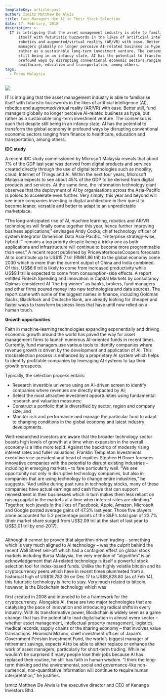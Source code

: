 ```yaml
---
templateKey: article-post
author: Ismitz Matthew De Alwis
title: Fund Managers Use AI in Their Stock Selection
date: 17, February, 2018
description: >-
  IT is intriguing that the asset management industry is able to familiarise
      itself with futuristic buzzwords in the likes of artificial intelligence (AI),
      robotics and augmented/virtual reality (AR/VR) with ease. Better still, fund
      managers globally no longer perceive AI-related business as hype, but
      rather as a sustainable long-term investment venture. The consensus is such that despite
      still being in an infancy state, AI has the potential to transform the global economy in
      profound ways by disrupting conventional economic sectors ranging from finance to
      healthcare, education and transportation, among others.
tags:
  - Focus Malaysia
---
```

![](/img/2018-02-17-focus-malaysia-fund-managers-use-ai-in-their-stock-selection-1.png)

<p>IT is intriguing that the asset management industry is able to familiarise
    itself with futuristic buzzwords in the likes of artificial intelligence (AI),
    robotics and augmented/virtual reality (AR/VR) with ease. Better still, fund
    managers globally no longer perceive AI-related business as hype, but
    rather as a sustainable long-term investment venture. The consensus is such that despite
    still being in an infancy state, AI has the potential to transform the global economy in
    profound ways by disrupting conventional economic sectors ranging from finance to
    healthcare, education and transportation, among others.</p>

**IDC study</h3>**

<p>A recent IDC study commissioned by Microsoft Malaysia reveals that about 7% of the
    GDP last year was derived from digital products and services created directly through the
    use of digital technologies such as mobility, cloud, Internet of Things and AI. Within the
    next four years, Microsoft Malaysia expects to see about 45% of the GDP to be derived
    from digital products and services. At the same time, the information technology giant
    observes that the deployment of AI by organisations across the Asia-Pacific is poised to
    accelerate even further. Very simply, this year and beyond will see more companies
    investing in digital architecture in their quest to become leaner, versatile and better to
    adapt to an unpredictable marketplace.</p>

<p>“The long-anticipated rise of AI, machine learning, robotics and AR/VR technologies will
    finally come together this year, hence further improving business applications,” envisages
    Andy Cocks, chief technology officer of system integrator Dimension Data Asia-Pacific.
    “Enterprise strategy-wise, hybrid IT remains a top priority despite being a tricky one as
    both applications and infrastructure will continue to become more programmable than
    ever.” A recent report published by PricewaterhouseCoopers forecasts AI to contribute
    up to US$15.7 tril (RM61.86 tril) to the global economy come 2030 which is more than
    the current output of China and India combined. Of this, US$6.6 tril is likely to come from 
    increased productivity while US$9.1 tril is expected to come from consumption-side
    effects. A report entitled Fintech Spending and Innovation in Capital Markets by
    consultancy Opimas considered AI “the big winner” as banks, brokers, fund managers
    and other firms poured money into new technologies and data sources. The report came
    with some of the biggest names in finance, including Goldman Sachs, BlackRock and
    Deutsche Bank, are already looking for cheaper and faster ways to transform business
    lines that have until now relied on a human touch. </p>

**Growth opportunities </h3>**

<p>
    Faith in machine-learning technologies expanding exponentially and driving economic
    growth around the world has paved the way for asset management firms to launch
    numerous AI-oriented funds in recent times. Currently, fund managers use various tools to identify companies
    where revenue growth is driven by the development and application of AI. This stockselection process is enhanced by a proprietary AI system which helps to identify
    profitable companies by leveraging AI systems to tap their growth prospects.
    </p>

<p>Typically, the selection process entails:</p>

<ul>
    <li>Research investible universe using an AI-driven screen to identify companies
        where revenues are directly impacted by AI;</li>
    <li>Select the most attractive investment opportunities using fundamental research
        and valuation measures;</li>
    <li>Construct a portfolio that is diversified by sector, region and company size; and</li>
    <li>Monitor risk and performance and manage the particular fund to adapt to changing
        conditions in the global economy and latest industry developments.</li>
  </ul>  

<p>Well-researched investors are aware that the broader technology sector boasts high
    levels of growth at a time when expansion in the overall economy is a little more tepid.
    Against the backdrop of modestly rising interest rates and fuller valuations, Franklin
    Templeton Investments executive vice-president and head of equities Stephen H Dover
    foresees innovative companies with the potential to disrupt existing industries – including
    in emerging markets – to fare particularly well. “We see opportunity not only in disruptive
    technology companies, but also in companies that are using technology to change entire
    industries,” he suggests. “And unlike during past runs in technology stocks, many of
    these companies have actual earnings and cash flows that can support reinvestment in their businesses which in turn makes them less reliant on raising capital in the markets at
    a time when interest rates are climbing.” Together, tech jewels in the likes of Facebook,
    Apple, Amazon, Microsoft and Google posted average gains of 47.3% last year. Those
    five players alone accounted for 5.2 percentage points of the S&P’s total gain of 23.7%
    (their market share surged from US$2.09 tril at the start of last year to US$3.01 tril by
    end-2017).
    </p>

```

```

<p>Although it cannot be proven that algorithm-driven trading – something which is very
    much aligned to AI technology – was the culprit behind the recent Wall Street sell-off
    which had a contagion effect on global stock markets including Bursa Malaysia, the very
    mention of “algorithm” is an acknowledgement that AI-related technology is itself a
    powerful stock selection tool for index-based funds. Unlike the highly volatile bitcoin and
    its cryptocurrency peers which have in recent times plummeted from a historical high of
    US$19,783.06 on Dec 17 to US$8,828.80 (as of Feb 14), this futuristic technology is here
    to stay. Very much related to bitcoin, however, is the Blockchain technology which was</p>

<p>first created in 2008 and intended to be a framework for the cryptocurrency. Alongside AI,
    these are two major technologies that are catalysing the pace of innovation and
    introducing radical shifts in every industry. With its transformative power, Blockchain is
    widely seen as a game changer that has the potential to lead digitalisation in almost
    every sector – whether asset management, intellectual property management, logistics,
    medical records, supply chains or the sharing economy – that involves value
    transactions. Hiromichi Mizuno, chief investment officer of Japan’s Government Pension
    Investment Fund, the world’s biggest manager of retirement savings, expects AI to be
    able to either replace or enhance the work of asset managers, particularly for short-term
    trading. While he wouldn’t be surprised if many people lose their jobs because AI has
    replaced their routine, he still has faith in human wisdom. “I think the long-term thinking
    and the environmental, social and governance-like non-numerical, non-quantitative
    information will continue to require human interpretation,” he justifies.</p>

<p>Ismitz Matthew De Alwis is the executive director and CEO of Kenanga Investors Bhd.</p>